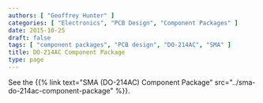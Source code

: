 ```yaml
---
authors: [ "Geoffrey Hunter" ]
categories: [ "Electronics", "PCB Design", "Component Packages" ]
date: 2015-10-25
draft: false
tags: [ "component packages", "PCB design", "DO-214AC", "SMA" ]
title: DO-214AC Component Package
type: page
---
```


See the {{% link text="SMA (DO-214AC) Component Package" src="../sma-do-214ac-component-package" %}}.